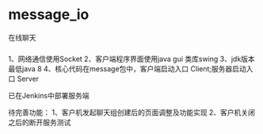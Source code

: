 message_io
=====================
在线聊天


### 
1、网络通信使用Socket
2、客户端程序界面使用java gui 类库swing
3、jdk版本最低java 8
4、核心代码在message包中，客户端启动入口  Client;服务器启动入口 Server

已在Jenkins中部署服务端

待完善功能：
1、客户机发起聊天组创建后的页面调整及功能实现
2、客户机关闭之后的断开服务测试